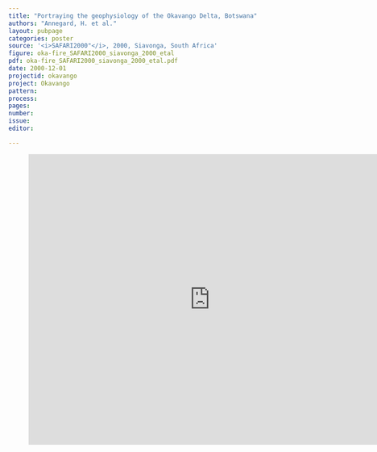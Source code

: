```yaml
---
title: "Portraying the geophysiology of the Okavango Delta, Botswana"
authors: "Annegard, H. et al."
layout: pubpage
categories: poster
source: '<i>SAFARI2000"</i>, 2000, Siavonga, South Africa'
figure: oka-fire_SAFARI2000_siavonga_2000_etal
pdf: oka-fire_SAFARI2000_siavonga_2000_etal.pdf
date: 2000-12-01
projectid: okavango
project: Okavango
pattern:
process:
pages:
number:
issue:
editor:

---
```

<figure>
<iframe src="http://docs.google.com/gview?url={{ site.commonurl }}/pdf/{{ page.pdf }}&embedded=true"
style="width:720px; height:576px;" frameborder="0"></iframe>
</figure>
